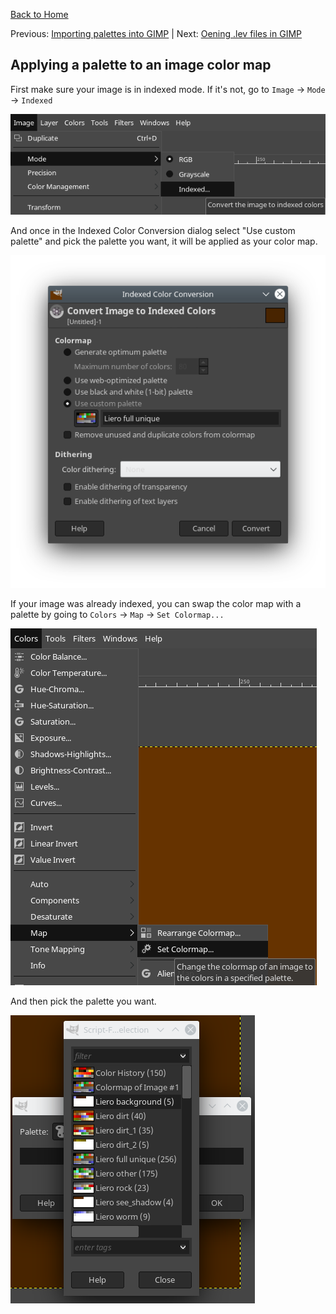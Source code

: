 [Back to Home](/README.md)

Previous: [Importing palettes into GIMP](/doc/import_palettes.md.md) | Next: [Oening .lev files in GIMP](/doc/open_lev_file.md)

## Applying a palette to an image color map

First make sure your image is in indexed mode. If it's not, go to
`Image` → `Mode` → `Indexed`

![Indexed mode](/screenshots/mode-indexed-menu.png)

And once in the Indexed Color Conversion dialog select "Use custom palette" and
pick the palette you want, it will be applied as your color map.

![Indexed color conversion](/screenshots/indexed-color-conversion.png)

If your image was already indexed, you can swap the color map with a palette by
going to `Colors` → `Map` → `Set Colormap...`

![Set colormap](/screenshots/set-colormap-menu.png)

And then pick the palette you want.

![Set colormap](/screenshots/set-colormap-dialog.png)
